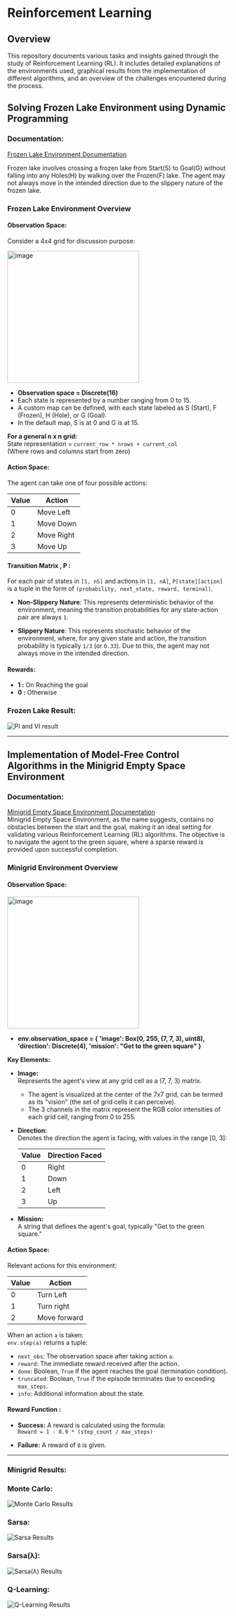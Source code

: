 # Reinforcement Learning

## Overview

This repository documents various tasks and insights gained through the study of Reinforcement Learning (RL). It includes detailed explanations of the environments used, graphical results from the implementation of different algorithms, and an overview of the challenges encountered during the process.

## Solving Frozen Lake Environment using Dynamic Programming

### Documentation:  
[Frozen Lake Environment Documentation](https://www.gymlibrary.dev/environments/toy_text/frozen_lake/)  

Frozen lake involves crossing a frozen lake from Start(S) to Goal(G) without falling into any Holes(H) by walking over the Frozen(F) lake. The agent may not always move in the intended direction due to the slippery nature of the frozen lake. 

### Frozen Lake Environment Overview

#### Observation Space:  

Consider a 4x4 grid for discussion purpose:  

<img src="https://github.com/user-attachments/assets/a8b10a1c-c9c2-4eac-9825-89a005c17324" alt="image" width="300" height="300">  

  
- **Observation space = Discrete(16)**  
- Each state is represented by a number ranging from 0 to 15.  
- A custom map can be defined, with each state labeled as S (Start), F (Frozen), H (Hole), or G (Goal).  
- In the default map, S is at 0 and G is at 15.  

**For a general n x n grid:**  
State representation = `current_row * nrows + current_col`  
(Where rows and columns start from zero)

#### Action Space:  
The agent can take one of four possible actions:  
<!--- **0:** Left  
- **1:** Down  
- **2:** Right  
- **3:** Up  -->
| Value | Action     |
|-------|----------- |
| 0     | Move Left  |
| 1     | Move Down  |
| 2     | Move Right |
| 3     | Move Up    |  

#### Transition Matrix , P :
For each pair of states in `[1, nS]` and actions in `[1, nA]`, `P[state][action]` is a tuple in the form of `(probability, next_state, reward, terminal)`.

- **Non-Slippery Nature**: This represents deterministic behavior of the environment, meaning the transition probabilities for any state-action pair are always `1`.
  
- **Slippery Nature**: This represents stochastic behavior of the environment, where, for any given state and action, the transition probability is typically `1/3` (or `0.33`). Due to this, the agent may not always move in the intended direction.

#### Rewards:  
- **1 :**  On Reaching the goal  
- **0 :**  Otherwise  

### Frozen Lake Result:  
![PI and VI result](results/frozen_lake/result-gif.gif)  

---

## Implementation of Model-Free Control Algorithms in the Minigrid Empty Space Environment

### Documentation:  
[Minigrid Empty Space Environment Documentation](https://minigrid.farama.org/environments/minigrid/EmptyEnv/)  
Minigrid Empty Space Environment, as the name suggests, contains no obstacles between the start and the goal, making it an ideal setting for validating various Reinforcement Learning (RL) algorithms. The objective is to navigate the agent to the green square, where a sparse reward is provided upon successful completion.  

### Minigrid Environment Overview

#### Observation Space:  
<img src="https://github.com/user-attachments/assets/1bfd2221-4bf6-4d6f-9586-28ef213b07e0" alt="image" width="300" height="300">

- **env.observation_space = { 'image': Box(0, 255, (7, 7, 3), uint8), 'direction': Discrete(4), 'mission': "Get to the green square" }**  

**Key Elements:**
- **Image:**  
  Represents the agent's view at any grid cell as a (7, 7, 3) matrix.  
  - The agent is visualized at the center of the 7x7 grid, can be termed as its "vision" (the set of grid cells it can perceive).  
  - The 3 channels in the matrix represent the RGB color intensities of each grid cell, ranging from 0 to 255.

- **Direction:**  
 Denotes the direction the agent is facing, with values in the range [0, 3]:
    
  | Value | Direction Faced |
  |-------|-----------|
  | 0     | Right     |
  | 1     | Down      |
  | 2     | Left      |
  | 3     | Up        |

- **Mission:**  
  A string that defines the agent's goal, typically "Get to the green square."

#### Action Space:  
Relevant actions for this environment:  

| Value | Action     |
|-------|----------- |
| 0     | Turn Left  |
| 1     | Turn right  |
| 2     | Move forward| 

When an action `a` is taken:  
`env.step(a)` returns a tuple:  
- `next_obs`: The observation space after taking action `a`.  
- `reward`: The immediate reward received after the action.  
- `done`: Boolean, `True` if the agent reaches the goal (termination condition).  
- `truncated`: Boolean, `True` if the episode terminates due to exceeding `max_steps`.  
- `info`: Additional information about the state.
#### Reward Function : 
- **Success:** A reward is calculated using the formula:  
  `Reward = 1 - 0.9 * (step_count / max_steps)`

- **Failure:** A reward of `0` is given.

---

### Minigrid Results:

### Monte Carlo:
![Monte Carlo Results](results/minigrid/mc.png)

### Sarsa:
![Sarsa Results](results/minigrid/sarsa_0.png)

### Sarsa(λ):
![Sarsa(λ) Results](results/minigrid/sarsaλ_2.png)

### Q-Learning:
![Q-Learning Results](results/minigrid/q_learn.png)

